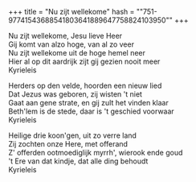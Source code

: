 +++
title = "Nu zijt wellekome"
hash = "\"751-97741543688541803641889647758824103950\""
+++

Nu zijt wellekome, Jesu lieve Heer  
Gij komt van alzo hoge, van al zo veer  
Nu zijt wellekome uit de hoge hemel neer  
Hier al op dit aardrijk zijt gij gezien nooit meer  
Kyrieleis

Herders op den velde, hoorden een nieuw lied  
Dat Jezus was geboren, zij wisten 't niet  
Gaat aan gene strate, en gij zult het vinden klaar  
Beth'lem is de stede, daar is 't geschied voorwaar  
Kyrieleis

Heilige drie koon'gen, uit zo verre land  
Zij zochten onze Here, met offerand  
Z' offerden ootmoediglijk myrrh', wierook ende goud  
't Ere van dat kindje, dat alle ding behoudt  
Kyrieleis